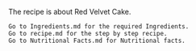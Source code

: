 The recipe is about Red Velvet Cake.

    Go to Ingredients.md for the required Ingredients.
    Go to recipe.md for the step by step recipe.
    Go to Nutritional Facts.md for Nutritional facts.